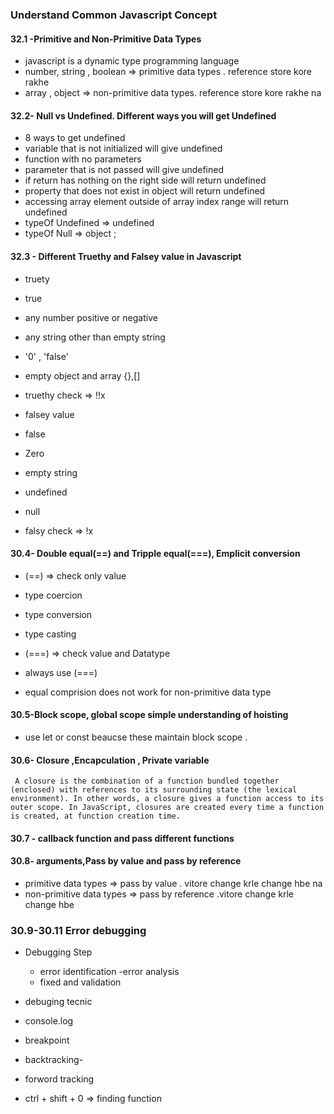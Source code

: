 ### Understand Common Javascript Concept
#### 32.1 -Primitive and Non-Primitive Data Types
- javascript is a dynamic type programming language
- number, string , boolean => primitive data types . reference store kore rakhe
- array , object => non-primitive data types. reference store kore rakhe na

#### 32.2- Null vs Undefined. Different ways you will get  Undefined
- 8 ways to get undefined
 - variable that is not initialized will give undefined
 - function with no parameters
 - parameter that is not passed will give undefined
 - if return has nothing on the right side will return undefined
 - property that does not exist in object will return undefined
 - accessing array element outside of array index range will return undefined
- typeOf Undefined => undefined
- typeOf Null => object ;
#### 32.3 - Different Truethy and Falsey value in Javascript
- truety
 - true
 - any number positive or negative
 - any string other than empty string
 - '0' , 'false'
 - empty object and array {},[]
 - truethy check => !!x

- falsey value
 - false
 - Zero
 - empty string
 - undefined
 - null
 - falsy check => !x

 #### 30.4- Double equal(==) and Tripple equal(===), Emplicit conversion
  - (==) => check only value
   - type coercion
   - type conversion
   - type casting
  - (===) => check value and Datatype

- always use (===)
- equal comprision does not work for non-primitive data type

#### 30.5-Block scope, global scope simple understanding of hoisting
- use let or const beaucse these maintain block scope .

#### 30.6- Closure ,Encapculation , Private variable
``` A closure is the combination of a function bundled together (enclosed) with references to its surrounding state (the lexical environment). In other words, a closure gives a function access to its outer scope. In JavaScript, closures are created every time a function is created, at function creation time.```

#### 30.7 - callback function and pass different functions

#### 30.8- arguments,Pass by value and pass by reference
- primitive data types => pass by value . vitore change krle change hbe na
- non-primitive data types => pass by reference .vitore change krle change hbe
### 30.9-30.11 Error debugging
- Debugging Step
  - error identification
  -error analysis
  - fixed and validation

- debuging tecnic
 - console.log
 - breakpoint
 - backtracking-
 - forword tracking
 - ctrl + shift + 0 => finding function